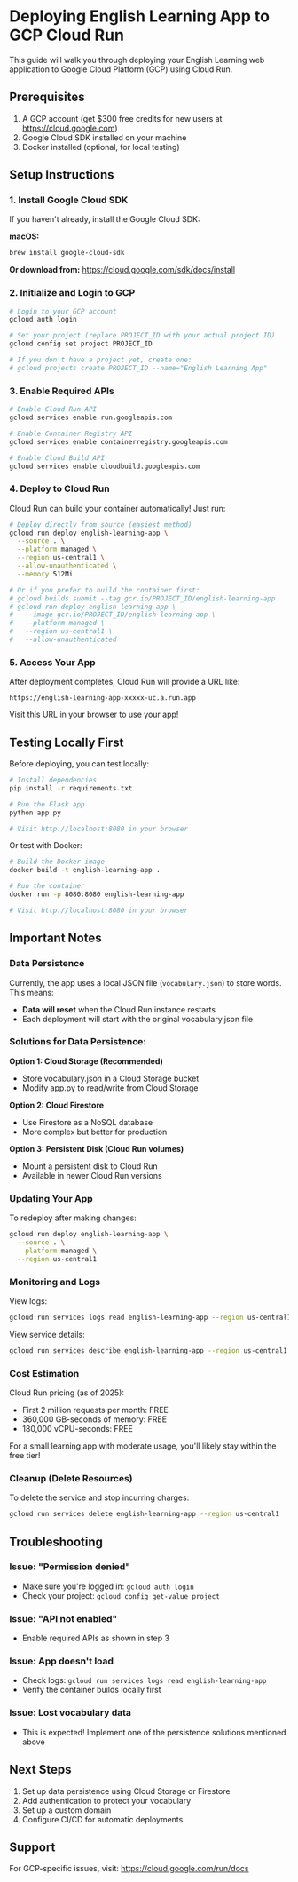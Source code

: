 # Deploying English Learning App to GCP Cloud Run

This guide will walk you through deploying your English Learning web application to Google Cloud Platform (GCP) using Cloud Run.

## Prerequisites

1. A GCP account (get $300 free credits for new users at https://cloud.google.com)
2. Google Cloud SDK installed on your machine
3. Docker installed (optional, for local testing)

## Setup Instructions

### 1. Install Google Cloud SDK

If you haven't already, install the Google Cloud SDK:

**macOS:**
```bash
brew install google-cloud-sdk
```

**Or download from:** https://cloud.google.com/sdk/docs/install

### 2. Initialize and Login to GCP

```bash
# Login to your GCP account
gcloud auth login

# Set your project (replace PROJECT_ID with your actual project ID)
gcloud config set project PROJECT_ID

# If you don't have a project yet, create one:
# gcloud projects create PROJECT_ID --name="English Learning App"
```

### 3. Enable Required APIs

```bash
# Enable Cloud Run API
gcloud services enable run.googleapis.com

# Enable Container Registry API
gcloud services enable containerregistry.googleapis.com

# Enable Cloud Build API
gcloud services enable cloudbuild.googleapis.com
```

### 4. Deploy to Cloud Run

Cloud Run can build your container automatically! Just run:

```bash
# Deploy directly from source (easiest method)
gcloud run deploy english-learning-app \
  --source . \
  --platform managed \
  --region us-central1 \
  --allow-unauthenticated \
  --memory 512Mi

# Or if you prefer to build the container first:
# gcloud builds submit --tag gcr.io/PROJECT_ID/english-learning-app
# gcloud run deploy english-learning-app \
#   --image gcr.io/PROJECT_ID/english-learning-app \
#   --platform managed \
#   --region us-central1 \
#   --allow-unauthenticated
```

### 5. Access Your App

After deployment completes, Cloud Run will provide a URL like:
```
https://english-learning-app-xxxxx-uc.a.run.app
```

Visit this URL in your browser to use your app!

## Testing Locally First

Before deploying, you can test locally:

```bash
# Install dependencies
pip install -r requirements.txt

# Run the Flask app
python app.py

# Visit http://localhost:8080 in your browser
```

Or test with Docker:

```bash
# Build the Docker image
docker build -t english-learning-app .

# Run the container
docker run -p 8080:8080 english-learning-app

# Visit http://localhost:8080 in your browser
```

## Important Notes

### Data Persistence

Currently, the app uses a local JSON file (`vocabulary.json`) to store words. This means:

- **Data will reset** when the Cloud Run instance restarts
- Each deployment will start with the original vocabulary.json file

### Solutions for Data Persistence:

**Option 1: Cloud Storage (Recommended)**
- Store vocabulary.json in a Cloud Storage bucket
- Modify app.py to read/write from Cloud Storage

**Option 2: Cloud Firestore**
- Use Firestore as a NoSQL database
- More complex but better for production

**Option 3: Persistent Disk (Cloud Run volumes)**
- Mount a persistent disk to Cloud Run
- Available in newer Cloud Run versions

### Updating Your App

To redeploy after making changes:

```bash
gcloud run deploy english-learning-app \
  --source . \
  --platform managed \
  --region us-central1
```

### Monitoring and Logs

View logs:
```bash
gcloud run services logs read english-learning-app --region us-central1
```

View service details:
```bash
gcloud run services describe english-learning-app --region us-central1
```

### Cost Estimation

Cloud Run pricing (as of 2025):
- First 2 million requests per month: FREE
- 360,000 GB-seconds of memory: FREE
- 180,000 vCPU-seconds: FREE

For a small learning app with moderate usage, you'll likely stay within the free tier!

### Cleanup (Delete Resources)

To delete the service and stop incurring charges:

```bash
gcloud run services delete english-learning-app --region us-central1
```

## Troubleshooting

### Issue: "Permission denied"
- Make sure you're logged in: `gcloud auth login`
- Check your project: `gcloud config get-value project`

### Issue: "API not enabled"
- Enable required APIs as shown in step 3

### Issue: App doesn't load
- Check logs: `gcloud run services logs read english-learning-app`
- Verify the container builds locally first

### Issue: Lost vocabulary data
- This is expected! Implement one of the persistence solutions mentioned above

## Next Steps

1. Set up data persistence using Cloud Storage or Firestore
2. Add authentication to protect your vocabulary
3. Set up a custom domain
4. Configure CI/CD for automatic deployments

## Support

For GCP-specific issues, visit: https://cloud.google.com/run/docs
